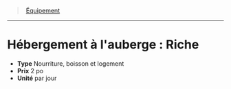 ﻿---
!Equipment
Type: Nourriture, boisson et logement
Price: 2 po
Unity: par jour
Id: equipment_hd.md#hébergement-à-lauberge--riche
ParentLink: equipment_hd.md#Équipement
Name: "Hébergement à l'auberge : Riche"
ParentName: Équipement
NameLevel: 1
---
> [Équipement](hd_equipment.md)

---

# Hébergement à l'auberge : Riche

- **Type** Nourriture, boisson et logement
- **Prix** 2 po
- **Unité** par jour

